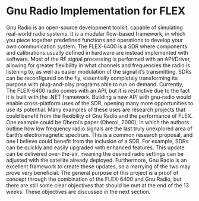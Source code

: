 # Gnu Radio Implementation for FLEX

Gnu Radio is an open-source development toolkit, capable of simulating real-world radio systems. It is a modular flow-based framework, in which you piece together predefined functions and operations to develop your own communication system. 
The FLEX-6400 is a SDR where components and calibrations usually defined in hardware are instead implemented with software. Most of the RF signal processing is performed with an API/Driver, allowing for greater flexibility in what channels and frequencies the radio is listening to, as well as easier modulation of the signal it’s transmitting. SDRs can be reconfigured on the fly, essentially completely transforming its purpose with plug-and-play programs able to run on demand.
Currently, The FLEX-6400 radio comes with an API, but it is restrictive due to the fact it is built with the .NET framework. Building a new API with gnu-radio would enable cross-platform uses of the SDR, opening many more opportunities to use its potential.
Many examples of these uses are research projects that could benefit from the flexibility of Gnu Radio and the performance of FLEX. One example could be Oberoi’s paper (Oberoi, 2000), in which the authors outline how low frequency radio signals are the last truly unexplored area of Earth’s electromagnetic spectrum. This is a common research proposal, and one I believe could benefit from the inclusion of a SDR. For example, SDRs can be quickly and easily upgraded with enhanced features. This update can be delivered over-the-air, meaning the desired radio settings can be adjusted with the satellite already deployed. Furthermore, Gnu Radio is an excellent framework to create these updates, so a marrying of the two may prove very beneficial.
The general purpose of this project is a proof of concept through the combination of the FLEX-6400 and Gnu Radio, but there are still some clear objectives that should be met at the end of the 13 weeks. These objectives are discussed in the next section.
